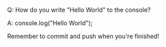 Q: How do you write "Hello World" to the console?

A: console.log("Hello World");


Remember to commit and push when you're finished!